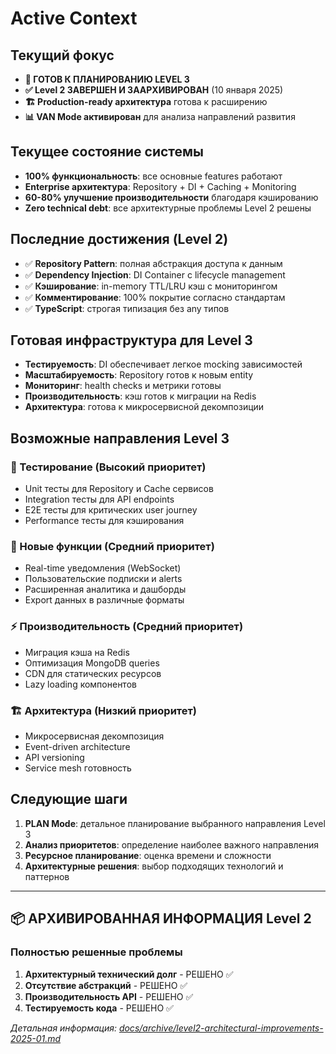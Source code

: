 # Active Context

## Текущий фокус
- **🎯 ГОТОВ К ПЛАНИРОВАНИЮ LEVEL 3** 
- **✅ Level 2 ЗАВЕРШЕН И ЗААРХИВИРОВАН** (10 января 2025)
- **🏗️ Production-ready архитектура** готова к расширению
- **📊 VAN Mode активирован** для анализа направлений развития

## Текущее состояние системы
- **100% функциональность**: все основные features работают
- **Enterprise архитектура**: Repository + DI + Caching + Monitoring
- **60-80% улучшение производительности** благодаря кэшированию
- **Zero technical debt**: все архитектурные проблемы Level 2 решены

## Последние достижения (Level 2)
- ✅ **Repository Pattern**: полная абстракция доступа к данным
- ✅ **Dependency Injection**: DI Container с lifecycle management  
- ✅ **Кэширование**: in-memory TTL/LRU кэш с мониторингом
- ✅ **Комментирование**: 100% покрытие согласно стандартам
- ✅ **TypeScript**: строгая типизация без any типов

## Готовая инфраструктура для Level 3
- **Тестируемость**: DI обеспечивает легкое mocking зависимостей
- **Масштабируемость**: Repository готов к новым entity  
- **Мониторинг**: health checks и метрики готовы
- **Производительность**: кэш готов к миграции на Redis
- **Архитектура**: готова к микросервисной декомпозиции

## Возможные направления Level 3

### 🧪 Тестирование (Высокий приоритет)
- Unit тесты для Repository и Cache сервисов
- Integration тесты для API endpoints
- E2E тесты для критических user journey
- Performance тесты для кэширования

### 🚀 Новые функции (Средний приоритет)
- Real-time уведомления (WebSocket)
- Пользовательские подписки и alerts
- Расширенная аналитика и дашборды
- Export данных в различные форматы

### ⚡ Производительность (Средний приоритет)  
- Миграция кэша на Redis
- Оптимизация MongoDB queries
- CDN для статических ресурсов
- Lazy loading компонентов

### 🏗️ Архитектура (Низкий приоритет)
- Микросервисная декомпозиция
- Event-driven architecture
- API versioning
- Service mesh готовность

## Следующие шаги
1. **PLAN Mode**: детальное планирование выбранного направления Level 3
2. **Анализ приоритетов**: определение наиболее важного направления
3. **Ресурсное планирование**: оценка времени и сложности
4. **Архитектурные решения**: выбор подходящих технологий и паттернов

---

## 📦 АРХИВИРОВАННАЯ ИНФОРМАЦИЯ Level 2

### Полностью решенные проблемы
1. **Архитектурный технический долг** - РЕШЕНО ✅
2. **Отсутствие абстракций** - РЕШЕНО ✅  
3. **Производительность API** - РЕШЕНО ✅
4. **Тестируемость кода** - РЕШЕНО ✅

*Детальная информация: [docs/archive/level2-architectural-improvements-2025-01.md](../docs/archive/level2-architectural-improvements-2025-01.md)*